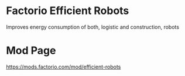 # Factorio Efficient Robots
Improves energy consumption of both, logistic and construction, robots

# Mod Page
https://mods.factorio.com/mod/efficient-robots
